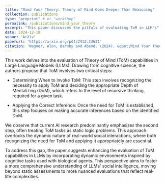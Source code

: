 ```yaml
---
title: "Mind Your Theory: Theory of Mind Goes Deeper Than Reasoning"
collection: publications
type: "preprint" # or "workshop"
permalink: /publications/mind_your_theory
excerpt: "This paper discusses the pitfals of evaluating ToM in LLM's"
date: 2024-12-18
venue: 'ArXiv'
paperurl: 'https://arxiv.org/pdf/2412.13631'
citation: 'Wagner, Alon, Barnby and Abend. (2024). &quot;Mind Your Theory: Theory of Mind Goes Deeper Than Reasoning&quot; <i>ArXiv</i>'
---
```


This work delves into the evaluation of Theory of Mind (ToM) capabilities in Large Language Models (LLMs). Drawing from cognitive science, the authors propose that ToM involves two critical steps:

* Determining When to Invoke ToM: This step involves recognizing the necessity to apply ToM and deciding the appropriate Depth of Mentalizing (DoM), which refers to the level of recursive thinking required for a given task.

* Applying the Correct Inference: Once the need for ToM is established, this step focuses on making accurate inferences based on the identified DoM.

We observe that current AI research predominantly emphasizes the second step, often treating ToM tasks as static logic problems. This approach overlooks the dynamic nature of real-world social interactions, where both recognizing the need for ToM and applying it appropriately are essential.

To address this gap, the paper suggests enhancing the evaluation of ToM capabilities in LLMs by incorporating dynamic environments inspired by cognitive tasks used with biological agents. This perspective aims to foster a more comprehensive understanding of LLMs' social intelligence, moving beyond static assessments to more nuanced evaluations that reflect real-life complexities.